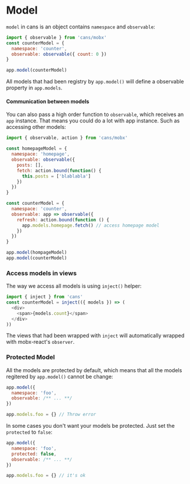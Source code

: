 # Model

`model` in cans is an object contains `namespace` and `observable`:

```js
import { observable } from 'cans/mobx'
const counterModel = {
  namespace: 'counter',
  observable: observable({ count: 0 })
}

app.model(counterModel)
```

All models that had been registry by `app.model()` will define a observable property in `app.models`.

#### Communication between models

You can also pass a high order function to `observable`, which receives an `app` instance. That means you could do a lot with app instance. Such as accessing other models:

```js
import { observable, action } from 'cans/mobx'

const homepageModel = {
  namespace: 'homepage',
  observable: observable({
    posts: [],
    fetch: action.bound(function() {
      this.posts = ['blablabla']
    })
  })
}

const counterModel = {
  namespace: 'counter',
  observable: app => observable({
    refresh: action.bound(function () {
      app.models.homepage.fetch() // access homepage model
    })
  })
}

app.model(hompageModel)
app.model(counterModel)
```

### Access models in views

The way we access all models is using `inject()` helper:

```js
import { inject } from 'cans'
const counterModel = inject(({ models }) => (
  <div>
    <span>{models.count}</span>
  </div>
))
```

The views that had been wrapped with `inject` will automatically wrapped with mobx-react's `observer`.

### Protected Model

All the models are protected by default, which means that all the models regitered by `app.model()` cannot be change:

```js
app.model({
  namespace: 'foo',
  observable: /** ... **/
})

app.models.foo = {} // Throw error
```

In some cases you don't want your models be protected. Just set the `protected` to `false`:

```js
app.model({
  namespace: 'foo',
  protected: false,
  observable: /** ... **/
})

app.models.foo = {} // it's ok
```
